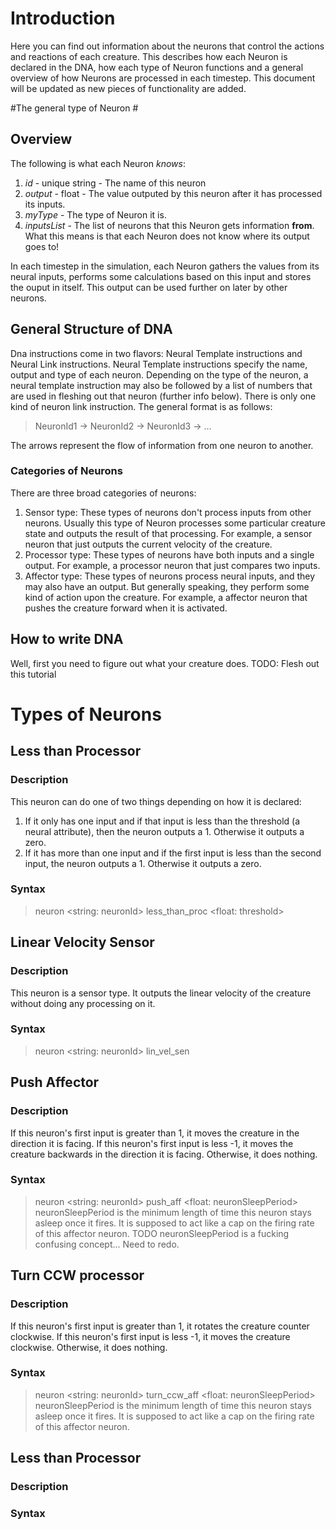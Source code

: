 # Introduction #

Here you can find out information about the neurons that control the actions and reactions of each creature. This describes how each Neuron is declared in the DNA, how each type of Neuron functions and a general overview of how Neurons are processed in each timestep. This document will be updated as new pieces of functionality are added.

#The general type of Neuron #

## Overview ##

The following is what each Neuron *knows*:

1. _id_ - unique string - The name of this neuron
2. _output_ - float - The value outputed by this neuron after it has processed its inputs.
3. _myType_ - The type of Neuron it is.
4. _inputsList_ - The list of neurons that this Neuron gets information __from__. What this means is that each Neuron does not know where its output goes to!

In each timestep in the simulation, each Neuron gathers the values from its neural inputs, performs some calculations based on this input and stores the ouput in itself. This output can be used further on later by other neurons.

## General Structure of DNA

Dna instructions come in two flavors: Neural Template instructions and Neural Link instructions. Neural Template instructions specify the name, output and type of each neuron. Depending on the type of the neuron, a neural template instruction may also be followed by a list of numbers that are used in fleshing out that neuron (further info below). There is only one kind of neuron link instruction. The general format is as follows:

> NeuronId1 -> NeuronId2 -> NeuronId3 -> ...

The arrows represent the flow of information from one neuron to another.

### Categories of Neurons
There are three broad categories of neurons:
  1. Sensor type: These types of neurons don't process inputs from other neurons. Usually this type of Neuron processes some particular creature state and outputs the result of that processing. For example, a sensor neuron that just outputs the current velocity of the creature.
  2. Processor type: These types of neurons have both inputs and a single output. For example, a processor neuron that just compares two inputs.
  3. Affector type: These types of neurons process neural inputs, and they may also have an output. But generally speaking, they perform some kind of action upon the creature. For example, a affector neuron that pushes the creature forward when it is activated.
  

## How to write DNA
Well, first you need to figure out what your creature does. TODO: Flesh out this tutorial

# Types of Neurons #

## Less than Processor

### Description 
This neuron can do one of two things depending on how it is declared:
  1. If it only has one input and if that input is less than the threshold (a neural attribute), then the neuron outputs a 1. Otherwise it outputs a zero.
  2. If it has more than one input and if the first input is less than the second input, the neuron outputs a 1. Otherwise it outputs a zero.

### Syntax
> neuron <string: neuronId> less_than_proc <float: threshold>

## Linear Velocity Sensor

### Description 
This neuron is a sensor type. It outputs the linear velocity of the creature without doing any processing on it.
### Syntax
> neuron <string: neuronId> lin_vel_sen

## Push Affector

### Description 
If this neuron's first input is greater than 1, it moves the creature in the direction it is facing. If this neuron's first input is less -1, it moves the creature backwards in the direction it is facing. Otherwise, it does nothing. 

### Syntax
> neuron <string: neuronId> push_aff <float: neuronSleepPeriod>
neuronSleepPeriod is the minimum length of time this neuron stays asleep once it fires. It is supposed to act like a cap on the firing rate of this affector neuron.
TODO neuronSleepPeriod is a fucking confusing concept... Need to redo.

## Turn CCW processor

### Description 
If this neuron's first input is greater than 1, it rotates the creature counter clockwise. If this neuron's first input is less -1, it moves the creature clockwise. Otherwise, it does nothing.

### Syntax
> neuron <string: neuronId> turn_ccw_aff <float: neuronSleepPeriod>
neuronSleepPeriod is the minimum length of time this neuron stays asleep once it fires. It is supposed to act like a cap on the firing rate of this affector neuron.

## Less than Processor

### Description 

### Syntax
